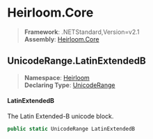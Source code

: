 # Heirloom.Core

> **Framework**: .NETStandard,Version=v2.1  
> **Assembly**: [Heirloom.Core][0]  

## UnicodeRange.LatinExtendedB

> **Namespace**: [Heirloom][0]  
> **Declaring Type**: [UnicodeRange][1]  

#### LatinExtendedB

The Latin Extended-B unicode block.

```cs
public static UnicodeRange LatinExtendedB
```

[0]: ../../../Heirloom.Core.md
[1]: ../UnicodeRange.md
